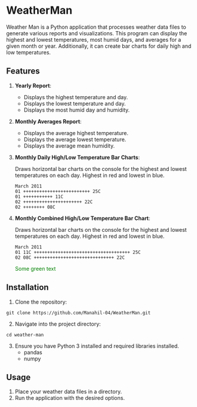 # WeatherMan
Weather Man is a Python application that processes weather data files to generate various reports and visualizations. This program can display the highest and lowest temperatures, most humid days, and averages for a given month or year. Additionally, it can create bar charts for daily high and low temperatures.

## Features
1. **Yearly Report**:
    - Displays the highest temperature and day.
    - Displays the lowest temperature and day.
    - Displays the most humid day and humidity.
  
2. **Monthly Averages Report**:
    - Displays the average highest temperature.
    - Displays the average lowest temperature.
    - Displays the average mean humidity.

3. **Monthly Daily High/Low Temperature Bar Charts**:

   Draws horizontal bar charts on the console for the highest and lowest temperatures on each day. Highest in red and
   lowest in blue.
    ```
    March 2011
    01 +++++++++++++++++++++++++ 25C
    01 +++++++++++ 11C
    02 ++++++++++++++++++++++ 22C
    02 ++++++++ 08C
    ```

5. **Monthly Combined High/Low Temperature Bar Chart**:

   Draws horizontal bar charts on the console for the highest and lowest temperatures on each day. Highest in red and lowest in blue.
    ```
    March 2011
    01 11C ++++++++++++++++++++++++++++++++++++ 25C
    02 08C ++++++++++++++++++++++++++++++ 22C
    ```
    <span style="color: green"> Some green text </span>

## Installation
1. Clone the repository:
```
git clone https://github.com/Manahil-04/WeatherMan.git
```
2. Navigate into the project directory:

```
cd weather-man
```
3. Ensure you have Python 3 installed and required libraries installed.
   - pandas
   - numpy

## Usage
1. Place your weather data files in a directory.
2. Run the application with the desired options.
